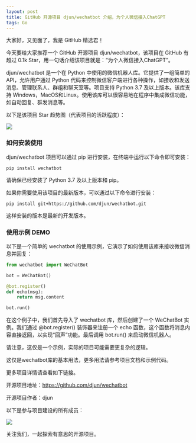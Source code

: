```yaml
---
layout: post
title: GitHub 开源项目 djun/wechatbot 介绍，为个人微信接入ChatGPT
tags: Go
---
```


大家好，又见面了，我是 GitHub 精选君！

今天要给大家推荐一个 GitHub 开源项目 djun/wechatbot，该项目在 GitHub 有超过 0.1k Star，用一句话介绍该项目就是：“为个人微信接入ChatGPT”。


djun/wechatbot 是一个在 Python 中使用的微信机器人库。它提供了一组简单的 API，允许用户通过 Python 代码来控制微信客户端进行各种操作，如接收和发送消息、管理联系人、群组和聊天室等。项目支持 Python 3.7 及以上版本。该库支持 Windows，MacOS和Linux。使用该库可以很容易地在程序中集成微信功能，如自动回复、群发消息等。


以下是该项目 Star 趋势图（代表项目的活跃程度）：

![](https://api.star-history.com/svg?repos=djun/wechatbot&type=Timeline)

### 如何安装使用

djun/wechatbot 项目可以通过 pip 进行安装，在终端中运行以下命令即可安装：
```
pip install wechatbot
```
请确保已经安装了 Python 3.7 及以上版本和 pip。

如果你需要使用该项目的最新版本，可以通过以下命令进行安装：
```
pip install git+https://github.com/djun/wechatbot.git
```
这样安装的版本是最新的开发版本。


### 使用示例 DEMO

以下是一个简单的 wechatbot 的使用示例，它演示了如何使用该库来接收微信消息并回复：

```python
from wechatbot import WeChatBot

bot = WeChatBot()

@bot.register()
def echo(msg):
    return msg.content

bot.run()
```

在这个例子中，我们首先导入了 wechatbot 库，然后创建了一个 WeChatBot 实例。我们通过 @bot.register() 装饰器来注册一个 echo 函数，这个函数将消息内容直接返回，以实现“回声”功能。最后调用 bot.run() 来启动微信机器人。

请注意，这仅是一个示例，实际的项目可能需要更复杂的逻辑。

这仅是wechatbot库的基本用法，更多用法请参考项目文档和示例代码。


更多项目详情请查看如下链接。

开源项目地址：https://github.com/djun/wechatbot 

开源项目作者：djun

以下是参与项目建设的所有成员：

![](https://contrib.rocks/image?repo=djun/wechatbot)



关注我们，一起探索有意思的开源项目。
